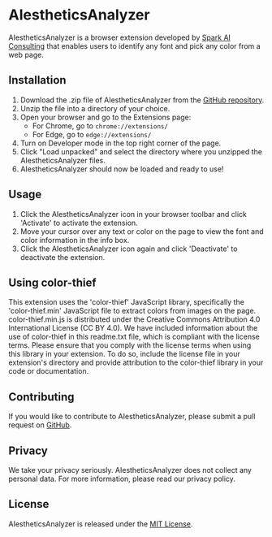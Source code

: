 # AIestheticsAnalyzer

<p>AIestheticsAnalyzer is a browser extension developed by <a href="https://sparkaiconsulting.com/">Spark AI Consulting</a> that enables users to identify any font and pick any color from a web page.</p>

<h2>Installation</h2>

<ol>
<li>Download the .zip file of AIestheticsAnalyzer from the <a href="https://github.com/sparkaiconsulting/AIestheticsAnalyzer">GitHub repository</a>.</li>
<li>Unzip the file into a directory of your choice.</li>
<li>Open your browser and go to the Extensions page:
    <ul>
    <li>For Chrome, go to <code>chrome://extensions/</code></li>
    <li>For Edge, go to <code>edge://extensions/</code></li>
    </ul>
</li>
<li>Turn on Developer mode in the top right corner of the page.</li>
<li>Click "Load unpacked" and select the directory where you unzipped the AIestheticsAnalyzer files.</li>
<li>AIestheticsAnalyzer should now be loaded and ready to use!</li>
</ol>

<h2>Usage</h2>

<ol>
<li>Click the AIestheticsAnalyzer icon in your browser toolbar and click 'Activate' to activate the extension.</li>
<li>Move your cursor over any text or color on the page to view the font and color information in the info box.</li>
<li>Click the AIestheticsAnalyzer icon again and click 'Deactivate' to deactivate the extension.</li>
</ol>

<h2>Using color-thief</h2>

<p>This extension uses the 'color-thief' JavaScript library, specifically the 'color-thief.min' JavaScript file to extract colors from images on the page. color-thief.min.js is distributed under the Creative Commons Attribution 4.0 International License (CC BY 4.0). We have included information about the use of color-thief in this readme.txt file, which is compliant with the license terms. Please ensure that you comply with the license terms when using this library in your extension. To do so, include the license file in your extension's directory and provide attribution to the color-thief library in your code or documentation.</p>

<h2>Contributing</h2>

<p>If you would like to contribute to AIestheticsAnalyzer, please submit a pull request on <a href="https://github.com/sparkaiconsulting/AIestheticsAnalyzer">GitHub</a>.</p>

<h2>Privacy</h2>

<p>We take your privacy seriously. AIestheticsAnalyzer does not collect any personal data. For more information, please read our privacy policy.</p>

<h2>License</h2>

<p>AIestheticsAnalyzer is released under the <a href="https://opensource.org/licenses/MIT">MIT License</a>.</p>
